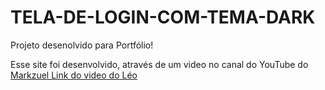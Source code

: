 # TELA-DE-LOGIN-COM-TEMA-DARK
Projeto desenolvido para Portfólio!

Esse site foi desenvolvido, através de um video no canal do YouTube do <a href="https://www.youtube.com/watch?v=69-WfrVBli8" target="_blank" > Markzuel </a>
<a href="https://www.youtube.com/watch?v=6Ok-kUrBGp8&lc=UgzQMuCFLbzZ_TVSDux4AaABAg.9piCsS9k1sW9pjHAjKCflP" target="_blank"> Link do video do Léo </a>
